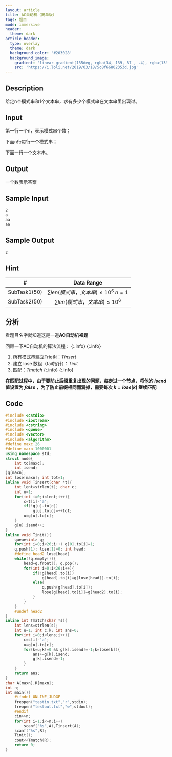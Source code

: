 ```yaml
---
layout: article
title: AC自动机（简单版）
tags: 题目
mode: immersive
header:
  theme: dark
article_header:
  type: overlay
  theme: dark
  background_color: '#203028'
  background_image:
    gradient: 'linear-gradient(135deg, rgba(34, 139, 87 , .4), rgba(139, 34, 139, .4))'
    src: 'https://i.loli.net/2019/03/18/5c8f66802353d.jpg'
---
```


<!--more-->

## Description

给定n个模式串和1个文本串，求有多少个模式串在文本串里出现过。

## Input

第一行一个n，表示模式串个数；

下面n行每行一个模式串；

下面一行一个文本串。

## Output

一个数表示答案

## Sample Input

```txt
2
a
aa
aa
```

## Sample Output

```
2
```

## Hint

|      #       |               Data Range                |
| :----------: | :-------------------------------------: |
| SubTask1(50) | $\sum len(模式串，文本串)\leq10^6\;n=1$ |
| SubTask2(50) |   $\sum len(模式串，文本串)\leq10^6$    |

## 分析

看题目名字就知道这是一道**AC自动机裸题**

回顾一下AC自动机的算法流程：
{:.info}
{:.info}
1. 所有模式串建立Trie树：$Tinsert​$
2. 建立 lose 数组（fail指针）：$Tinit$
3. 匹配：$Tmatch$
{:.info}
{:.info}

**在匹配过程中，由于要防止后缀重复出现的问题，每走过一个节点，将他的 $isend$ 值设置为 $false$ ，为了防止前缀相同而漏掉，需要每次 $k=lose[k]$ 继续匹配**

## Code

```cpp
#include <cstdio>
#include <iostream>
#include <cstring>
#include <queue>
#include <vector>
#include <algorithm>
#define maxc 26
#define maxn 1000001
using namespace std;
struct node{
	int to[maxc];
	int isend;
}g[maxn];
int lose[maxn]; int tot=1;
inline void Tinsert(char *t){
	int lent=strlen(t); char c;
	int u=1;
	for(int i=0;i<lent;i++){
		c=t[i]-'a';
		if(!g[u].to[c])
			g[u].to[c]=++tot;
		u=g[u].to[c];
	}
	g[u].isend++;
}
inline void Tinit(){
	queue<int> q;
	for(int i=0;i<26;i++) g[0].to[i]=1;
	q.push(1); lose[1]=0; int head;
	#define head2 lose[head]
	while(!q.empty()){
		head=q.front(); q.pop();
		for(int i=0;i<26;i++){
			if(!g[head].to[i])
				g[head].to[i]=g[lose[head]].to[i];
			else{
				q.push(g[head].to[i]);
				lose[g[head].to[i]]=g[head2].to[i];
			}
		}
	}
	#undef head2
}
inline int Tmatch(char *s){
	int lens=strlen(s);
	int u=1; int c,k; int ans=0;
	for(int i=0;i<lens;i++){
		c=s[i]-'a';
		u=g[u].to[c];
		for(k=u;k!=0 && g[k].isend!=-1;k=lose[k]){
			ans+=g[k].isend;
			g[k].isend=-1;
		}
	}
	return ans;
}
char A[maxn],R[maxn];
int n;
int main(){
	#ifndef ONLINE_JUDGE
	freopen("testin.txt","r",stdin);
	freopen("testout.txt","w",stdout);
	#endif
	cin>>n;
	for(int i=1;i<=n;i++)
		scanf("%s",A),Tinsert(A);
	scanf("%s",R);
	Tinit();
	cout<<Tmatch(R);
	return 0;
}
```

